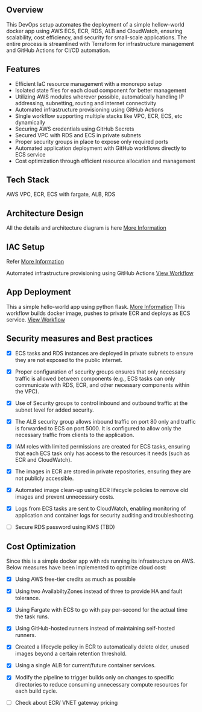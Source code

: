 ## Overview
This DevOps setup automates the deployment of a simple hellow-world docker app using AWS ECS, ECR, RDS, ALB and CloudWatch, ensuring scalability, cost efficiency, and security for small-scale applications. The entire process is streamlined with Terraform for infrastructure management and GitHub Actions for CI/CD automation.

## Features
- Efficient IaC resource management with a monorepo setup
- Isolated state files for each cloud component for better management
- Utilizing AWS modules wherever possible, automatically handling IP addressing, subnetting, routing and internet connectivity
- Automated infrastructure provisioning using GitHub Actions
- Single workflow supporting multiple stacks like VPC, ECR, ECS, etc dynamically
- Securing AWS credentials using GitHub Secrets
- Secured VPC with RDS and ECS in private subnets
- Proper security groups in place to expose only required ports
- Automated application deployment with GitHub workflows directly to ECS service
- Cost optimization through efficient resource allocation and management


## Tech Stack
  AWS VPC, ECR, ECS with fargate, ALB, RDS

## Architecture Design
  All the details and architecture diagram is here [More Information](NETWORKING.md)

## IAC Setup
  Refer [More Information](iac/README.md)

  Automated infrastructure provisioning using GitHub Actions [View Workflow](https://github.com/sdbaner/cozero-devops-setup/blob/main/.github/workflows/terraform-deploy.yml)

## App Deployment
   This a simple hello-world app using python flask. [More Information](app/README.md)
   This workflow builds docker image, pushes to private ECR and deploys as ECS service. 
   [View Workflow](https://github.com/sdbaner/cozero-devops-setup/blob/main/.github/workflows/docker-build.yml)



## Security measures and Best practices
- [x]  ECS tasks and RDS instances are deployed in private subnets to ensure they are not exposed to the public internet.
- [x]  Proper configuration of security groups ensures that only necessary traffic is allowed between components (e.g., ECS tasks can only communicate with RDS, ECR, and other necessary components within the VPC).
- [x]  Use of Security groups to control inbound and outbound traffic at the subnet level for added security.
- [x]  The ALB security group allows inbound traffic on port 80 only and traffic is forwarded to ECS on port 5000. It is configured to allow only the necessary traffic from clients to the application.
- [x]  IAM roles with limited permissions are created for ECS tasks, ensuring that each ECS task only has access to the resources it needs (such as ECR and CloudWatch).
- [x]  The images in ECR are stored in private repositories, ensuring they are not publicly accessible.
- [x]  Automated image clean-up using ECR lifecycle policies to remove old images and prevent unnecessary costs.
- [x]  Logs from ECS tasks are sent to CloudWatch, enabling monitoring of application and container logs for security auditing and troubleshooting.
- [ ]  Secure RDS password using KMS (TBD)

  


## Cost Optimization
  Since this is a simple docker app with rds running its infrastructure on AWS. Below measures have been implemented to optimize cloud cost:
- [x]  Using AWS free-tier credits as much as possible
- [x]  Using two AvailabiltyZones instead of three to provide HA and fault tolerance.
- [x]  Using Fargate with ECS to go with pay per-second for the actual time the task runs.
- [x]  Using GitHub-hosted runners instead of maintaining self-hosted runners.
- [x]  Created a lifecycle policy in ECR to automatically delete older, unused images beyond a certain retention threshold.
- [x]  Using a single ALB for current/future container services.
- [x]  Modify the pipeline to trigger builds only on changes to specific directories to reduce consuming unnecessary compute resources for each build cycle.
- [ ]   Check about ECR/ VNET gateway pricing

   









